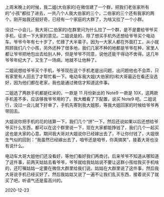 上周末晚上的时候，我二姐(大伯家的)在微信建了一个群，把我们老张家所有的"小孩"都拉了进去，一共八个人我大伯家的三个，二伯家的三个还有我家的两个。刚开始我还挺好奇，已经有一个家庭的大群了，为啥又拉了一个小群。

没过一小会儿，我大哥(二伯家的)在群里问为什么拉了一个群，是不是要给爷爷买手机，征求一下大家的意见。二姐说是的，除了想买手机外还想给爷爷买个电动车。爷爷今年有七十岁了，忙碌了大半辈子。因为一大家人都在外面打工，从小就照顾我们八个小孩，另外还种了很多地，我们几家不种的地都是爷爷在种，家里人都让爷爷把地包出去给别人种，但是爷爷不同意，说他还能干得动不舍得。这几年爷爷年纪大了，又生了一场病，地就不让他种了。

二姐说想给爷爷买个手机，爷爷现在这个手机老是出问题，出问题他也不会弄，只有家里有人回去了才帮忙看一下。电动车我大姐(大伯家的)和大哥最近在看还没选好，因为他们都在老家，我也是通过微信才知道这件事。

二姐选了两款手机都是红米的，一款是 11 月份新出的 Note9 一款是 10X，这两款手机差不多，应该够我爷爷用的了。我大概看了下配置，说买 Note9 吧。二姐说行，没过一会儿就下好单了，手机先寄到我大姐那，等我大姐回家的时候给爷爷再带回去。

大姐说你把手机的花的钱算一下，我们几个“拼”一下。然后还说如果以后还想给爷爷买什么东西，都可以在这个群里说一下，现在大家都能挣钱了，我们几个一起买这也是大家的心意。期间我大哥对大姐说你已经嫁出去了，不让你付钱了，大姐很生气似的回到：“我虽然已经嫁出去了，咱爷还是咱爷，你真搞笑”，接着大哥也没有说什么。

电动车大哥大姐他们还没看好，等他们看好我们再商讨。后来爷爷不知道从哪知道了这件事，前两天姑姑去看爷爷，爷爷就给我姑姑说不要让这群小孩给我买手机啥的，还叮嘱姑姑一定要在微信大群里给我们说。姑姑在大群里说了这件事，然后我大哥说手机已经买好了。然后我姑姑又说了一遍不让我们乱买东西，接着说买了就买了吧，听语气还是蛮高兴的。

2020-12-23